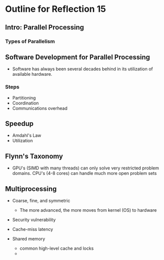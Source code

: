 # Outline for Reflection 15

## Intro: Parallel Processing

### Types of Parallelism

## Software Development for Parallel Processing

- Software has always been several decades behind in its utilization of available hardware.

### Steps

- Partitioning
- Coordination
- Communications overhead

## Speedup

- Amdahl's Law
- Utilization

## Flynn's Taxonomy

- GPU's (SIMD with many threads) can only solve very restricted problem domains. CPU's (4-8 cores) can handle much more open problem sets

## Multiprocessing

- Coarse, fine, and symmetric
  - The more advanced, the more moves from kernel (OS) to hardware

- Security vulnerability
- Cache-miss latency
- Shared memory
  - common high-level cache and locks
  - 



